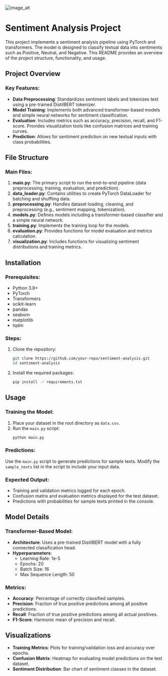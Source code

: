 ![image_alt](https://github.com/shifaaKh28/Sentiments_Analysis_project/blob/main/DL_project/img1.png)
# Sentiment Analysis Project

This project implements a sentiment analysis pipeline using PyTorch and transformers. The model is designed to classify textual data into sentiments such as Positive, Neutral, and Negative. This README provides an overview of the project structure, functionality, and usage.

## Project Overview

### Key Features:
- **Data Preprocessing**: Standardizes sentiment labels and tokenizes text using a pre-trained DistilBERT tokenizer.
- **Model Training**: Implements both advanced transformer-based models and simple neural networks for sentiment classification.
- **Evaluation**: Includes metrics such as accuracy, precision, recall, and F1-score. Provides visualization tools like confusion matrices and training curves.
- **Prediction**: Allows for sentiment prediction on new textual inputs with class probabilities.

## File Structure

### Main Files:

1. **main.py**: The primary script to run the end-to-end pipeline (data preprocessing, training, evaluation, and prediction).
2. **data_loader.py**: Contains utilities to create PyTorch DataLoader for batching and shuffling data.
3. **preprocessing.py**: Handles dataset loading, cleaning, and preprocessing (e.g., sentiment mapping, tokenization).
4. **models.py**: Defines models including a transformer-based classifier and a simple neural network.
5. **training.py**: Implements the training loop for the models.
6. **evaluation.py**: Provides functions for model evaluation and metrics calculation.
7. **visualization.py**: Includes functions for visualizing sentiment distributions and training metrics.

## Installation

### Prerequisites:
- Python 3.8+
- PyTorch
- Transformers
- scikit-learn
- pandas
- seaborn
- matplotlib
- tqdm

### Steps:
1. Clone the repository:
   ```bash
   git clone https://github.com/your-repo/sentiment-analysis.git
   cd sentiment-analysis
   ```
2. Install the required packages:
   ```bash
   pip install -r requirements.txt
   ```

## Usage

### Training the Model:
1. Place your dataset in the root directory as `data.csv`.
2. Run the `main.py` script:
   ```bash
   python main.py
   ```

### Predictions:
Use the `main.py` script to generate predictions for sample texts. Modify the `sample_texts` list in the script to include your input data.

### Expected Output:
- Training and validation metrics logged for each epoch.
- Confusion matrix and evaluation metrics displayed for the test dataset.
- Predictions with probabilities for sample texts printed in the console.

## Model Details

### Transformer-Based Model:
- **Architecture**: Uses a pre-trained DistilBERT model with a fully connected classification head.
- **Hyperparameters**:
  - Learning Rate: 1e-5
  - Epochs: 20
  - Batch Size: 16
  - Max Sequence Length: 50

### Metrics:
- **Accuracy**: Percentage of correctly classified samples.
- **Precision**: Fraction of true positive predictions among all positive predictions.
- **Recall**: Fraction of true positive predictions among all actual positives.
- **F1-Score**: Harmonic mean of precision and recall.

## Visualizations
- **Training Metrics**: Plots for training/validation loss and accuracy over epochs.
- **Confusion Matrix**: Heatmap for evaluating model predictions on the test dataset.
- **Sentiment Distribution**: Bar chart of sentiment classes in the dataset.

